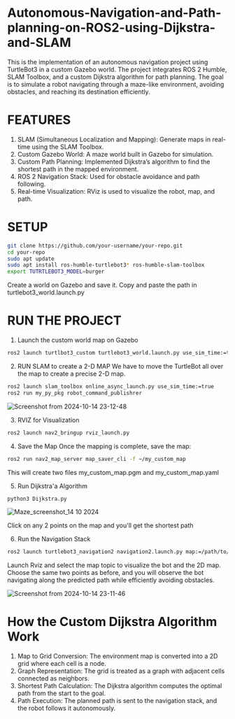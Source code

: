 # Autonomous-Navigation-and-Path-planning-on-ROS2-using-Dijkstra-and-SLAM
This is the implementation of an autonomous navigation project using TurtleBot3 in a custom Gazebo world. The project integrates ROS 2 Humble, SLAM Toolbox, and a custom Dijkstra algorithm for path planning. The goal is to simulate a robot navigating through a maze-like environment, avoiding obstacles, and reaching its destination efficiently.

# FEATURES
1. SLAM (Simultaneous Localization and Mapping): Generate maps in real-time using the SLAM Toolbox.
2. Custom Gazebo World: A maze world built in Gazebo for simulation.
3. Custom Path Planning: Implemented Dijkstra’s algorithm to find the shortest path in the mapped environment.
4. ROS 2 Navigation Stack: Used for obstacle avoidance and path following.
5. Real-time Visualization: RViz is used to visualize the robot, map, and path.

# SETUP
```bash
git clone https://github.com/your-username/your-repo.git
cd your-repo
sudo apt update
sudo apt install ros-humble-turtlebot3* ros-humble-slam-toolbox
export TUTRTLEBOT3_MODEL=burger
```
Create a world on Gazebo and save it. Copy and paste the path in turtlebot3_world.launch.py

# RUN THE PROJECT
1. Launch the custom world map on Gazebo
```bash
ros2 launch turtlbot3_custom turtlebot3_world.launch.py use_sim_time:=true
```
2. RUN SLAM to create a 2-D MAP
We have to move the TurtleBot all over the map to create a precise 2-D map. 
```bash
ros2 launch slam_toolbox online_async_launch.py use_sim_time:=true
ros2 run my_py_pkg robot_command_publishrer
```
![Screenshot from 2024-10-14 23-12-48](https://github.com/user-attachments/assets/112703c8-2de6-49a5-bca8-c99359f14e4e)

3. RVIZ for Visualization
```bash
ros2 launch nav2_bringup rviz_launch.py
```
4. Save the Map
Once the mapping is complete, save the map:
```bash
ros2 run nav2_map_server map_saver_cli -f ~/my_custom_map
```
This will create two files my_custom_map.pgm and my_custom_map.yaml

5. Run Dijkstra'a Algorithm
```bash
python3 Dijkstra.py
```
![Maze_screenshot_14 10 2024](https://github.com/user-attachments/assets/52563786-cafd-4636-b2c8-9f245052819f)

Click on any 2 points on the map and you'll get the shortest path 

6. Run the Navigation Stack
```bash
ros2 launch turtlebot3_navigation2 navigation2.launch.py map:=/path/to/my_custom_map.yaml use_sim_time:=true
```
Launch Rviz and select the map topic to visualize the bot and the 2D map. Choose the same two points as before, and you will observe the bot navigating along the predicted path while efficiently avoiding obstacles.

![Screenshot from 2024-10-14 23-11-46](https://github.com/user-attachments/assets/92059459-7d7c-43dd-8a09-3bb97ee2b463)

# How the Custom Dijkstra Algorithm Work
1. Map to Grid Conversion: The environment map is converted into a 2D grid where each cell is a node.
2. Graph Representation: The grid is treated as a graph with adjacent cells connected as neighbors.
3. Shortest Path Calculation: The Dijkstra algorithm computes the optimal path from the start to the goal.
4. Path Execution: The planned path is sent to the navigation stack, and the robot follows it autonomously.

